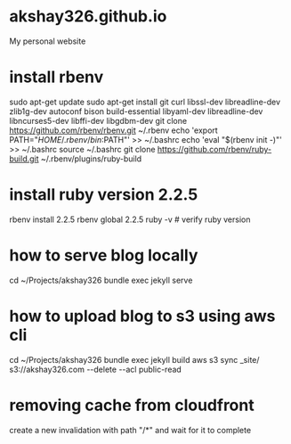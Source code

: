 # akshay326.github.io
My personal website


# install rbenv
sudo apt-get update
sudo apt-get install git curl libssl-dev libreadline-dev zlib1g-dev autoconf bison build-essential libyaml-dev libreadline-dev libncurses5-dev libffi-dev libgdbm-dev
git clone https://github.com/rbenv/rbenv.git ~/.rbenv
echo 'export PATH="$HOME/.rbenv/bin:$PATH"' >> ~/.bashrc
echo 'eval "$(rbenv init -)"' >> ~/.bashrc
source ~/.bashrc
git clone https://github.com/rbenv/ruby-build.git ~/.rbenv/plugins/ruby-build


# install ruby version 2.2.5
rbenv install 2.2.5
rbenv global 2.2.5
ruby -v                # verify ruby version


# how to serve blog locally
cd ~/Projects/akshay326
bundle exec jekyll serve

# how to upload blog to s3 using aws cli
cd ~/Projects/akshay326
bundle exec jekyll build
aws s3 sync _site/ s3://akshay326.com --delete --acl public-read

# removing cache from cloudfront
create a new invalidation with path "/*" and wait for it to complete